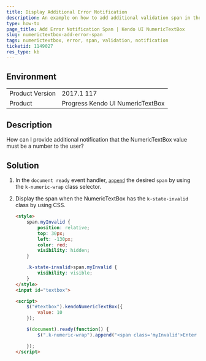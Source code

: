 ```yaml
---
title: Display Additional Error Notification
description: An example on how to add additional validation span in the Kendo UI NumericTextBox.
type: how-to
page_title: Add Error Notification Span | Kendo UI NumericTextBox
slug: numerictextbox-add-error-span
tags: numerictextbox, error, span, validation, notification
ticketid: 1149027
res_type: kb
---
```


## Environment

<table>
	<tr>
		<td>Product Version</td>
		<td>2017.1 117</td>
	</tr>
	<tr>
		<td>Product</td>
		<td>Progress Kendo UI NumericTextBox</td>
	</tr>
</table>


## Description

How can I provide additional notification that the NumericTextBox value must be a number to the user?

## Solution

1. In the `document ready` event handler, [`append`](https://api.jquery.com/append/) the desired `span` by using the `k-numeric-wrap` class selector.
1. Display the span when the NumericTextBox has the `k-state-invalid` class by using CSS.

    ```html
    <style>
        span.myInvalid {
            position: relative;
            top: 30px;
            left: -130px;
            color: red;
            visibility: hidden;
        }

        .k-state-invalid>span.myInvalid {
            visibility: visible;
        }
    </style>
    <input id="textbox">

    <script>
        $("#textbox").kendoNumericTextBox({
            value: 10
        });

        $(document).ready(function() {
            $(".k-numeric-wrap").append("<span class='myInvalid'>Enter a number!</span>");

        });
    </script>
    ```
